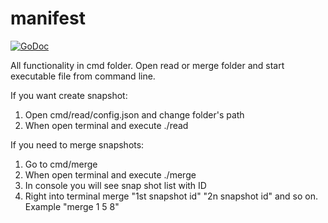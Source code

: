 # manifest

[![GoDoc](
	https://godoc.org/github.com/skycoin/viscript?status.svg)](
		https://godoc.org/github.com/ZSM5J/manifest/manifest)


All functionality in cmd folder. Open read or merge folder and start executable file from command line. 

If you want create snapshot:

1. Open cmd/read/config.json and change folder's path
2. When open terminal and execute ./read

If you need to merge snapshots:

1. Go to cmd/merge
2. When open terminal and execute ./merge
3. In console you will see snap shot list with ID
4. Right into terminal merge "1st snapshot id" "2n snapshot id" and so on. Example "merge 1 5 8" 
